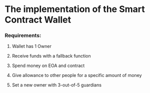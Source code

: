# The implementation of the Smart Contract Wallet

### Requirements:

1. Wallet has 1 Owner

2. Receive funds with a fallback function

3. Spend money on EOA and contract

4. Give allowance to other people for a specific amount of money

5. Set a new owner with 3-out-of-5 guardians

